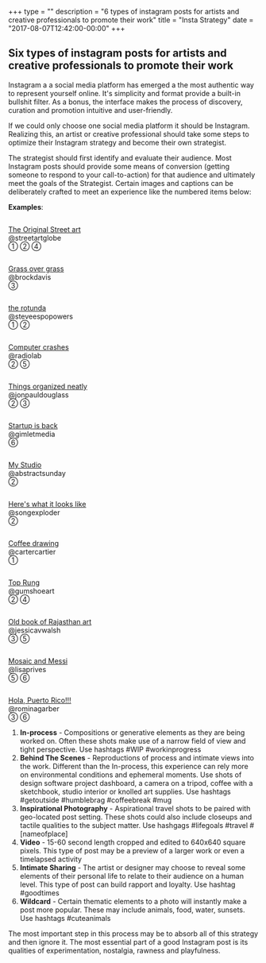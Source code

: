 
+++
type = ""
description = "6 types of instagram posts for artists and creative professionals to promote their work"
title = "Insta Strategy"
date = "2017-08-07T12:42:00-00:00" 
+++

 <h2 class="serif-hero">Six types of instagram posts for artists and creative professionals to promote their work</h2> 
 
 <p>
     Instagram a a social media platform has emerged a the most authentic way to represent yourself online. It's simplicity and format provide a built-in bullshit filter. As a bonus, the interface makes the process of discovery, curation and promotion intuitive and user-friendly.
 </p>
 <p>
     If we could only choose one social media platform it should be Instagram. Realizing this, an artist or creative professional should take some steps to optimize their Instagram strategy and become their own strategist. 
 </p>
 <p>
     The strategist should first identify and evaluate their audience. Most Instagram posts should provide some means of conversion (getting someone to respond to your call-to-action) for that audience and ultimately meet the goals of the Strategist. Certain images and captions can be deliberately crafted to meet an experience like the numbered items below:
 </p>
 <p>
 <strong>Examples</strong>:<br> 
<!--<div class="button-group filter-button-group">
   <button data-filter=".one">① In-process</button>
   <button data-filter=".two">② Behind The Scenes</button>
   <button data-filter=".three">③ Inspirational Photography</button>
   <button data-filter=".four">④ Video</button>
   <button data-filter=".five">⑤ Intimate Sharing</button>
   <button data-filter=".six">⑥ Wildcard</button>
   <button data-filter="*">show all</button>
 </div>-->
  
 <div class="isotope-grid">
     <div class="element-item one two four">
         <img src="img/blog/instastrategy01.png" alt="">
         <p class="grid-caption"><a href="https://www.instagram.com/p/BH-DNimDk1f/" target="_blank">
             The Original Street art</a><br> @streetartglobe<br>① ② ④
         </p>
     </div>
     <div class="element-item three">
         <img src="img/blog/instastrategy02.png" alt="">
         <p class="grid-caption"><a href="https://www.instagram.com/p/r3NZbqku1v/" target="_blank">
             Grass over grass</a><br> @brockdavis<br>③
         </p>
     </div>
     <div class="element-item one two">
         <img src="img/blog/instastrategy03.png" alt="">
         <p class="grid-caption"><a href="https://www.instagram.com/p/BEgTWZXLCgq/" target="_blank">
             the rotunda</a><br> @steveespopowers<br>① ②
         </p>
     </div>
     <div class="element-item two five">
         <img src="img/blog/instastrategy04.png" alt="">
         <p class="grid-caption"><a href="https://www.instagram.com/p/r7sabgDW75/" target="_blank">
             Computer crashes </a><br> @radiolab<br>② ⑤ 
         </p>
     </div>
     <div class="element-item two three">
         <img src="img/blog/instastrategy05.png" alt="">
         <p class="grid-caption"><a href="https://www.instagram.com/p/vO4AeMH9eu/" target="_blank">
             Things organized neatly</a><br> @jonpauldouglass<br>② ③
         </p>
     </div>
     <div class="element-item six">
         <img src="img/blog/instastrategy06.png" alt="">
         <p class="grid-caption"><a href="https://www.instagram.com/p/BE1WLhZAhZY/" target="_blank">
             Startup is back</a><br> @gimletmedia<br>⑥
         </p>
     </div>
     <div class="element-item two">
         <img src="img/blog/instastrategy07.png" alt="">
         <p class="grid-caption"><a href="https://www.instagram.com/p/3dvkpiAmk2/" target="_blank">
             My Studio</a><br> @abstractsunday<br>②
         </p>
     </div>
     <div class="element-item two">
         <img src="img/blog/instastrategy08.png" alt="">
         <p class="grid-caption"><a href="https://www.instagram.com/p/-cy30jSJRL/" target="_blank">
             Here's what it looks like</a><br> @songexploder<br>②
         </p>
     </div>
     <div class="element-item one">
         <img src="img/blog/instastrategy09.png" alt="">
         <p class="grid-caption"><a href="https://www.instagram.com/p/BC3ef6mteo7/" target="_blank">
             Coffee drawing</a><br> @cartercartier<br>①
         </p>
     </div>
     <div class="element-item two four">
         <img src="img/blog/instastrategy10.png" alt="">
         <p class="grid-caption"><a href="https://www.instagram.com/p/BHFwBRHj3kB/" target="_blank">
             Top Rung</a><br> @gumshoeart<br>② ④
         </p>
     </div>
     <div class="element-item three five">
         <img src="img/blog/instastrategy11.png" alt="">
         <p class="grid-caption"><a href="https://www.instagram.com/p/7ugqWJlokx/" target="_blank">
             Old book of Rajasthan art</a><br> @jessicavwalsh<br>③ ⑤
         </p>
     </div>
     <div class="element-item five six">
         <img src="img/blog/instastrategy12.png" alt="">
         <p class="grid-caption"><a href="https://www.instagram.com/p/BHV3mXnD-GO/" target="_blank">
             Mosaic and Messi</a><br> @lisaprives<br>⑤ ⑥
         </p>
     </div>
     <div class="element-item three six">
         <img src="img/blog/instastrategy13.png" alt="">
         <p class="grid-caption"><a href="https://www.instagram.com/p/BH14-PBAYE-/" target="_blank">
             Hola, Puerto Rico!!!</a><br> @rominagarber<br>③ ⑥
         </p>
     </div>
 </div>

 <p>
     <ol>
     <li symbol="①"><strong>In-process</strong> - Compositions or generative elements as they are being worked on. Often these shots make use of a narrow field of view and tight perspective. Use hashtags #WIP #workinprogress</li>
     <li><strong>Behind The Scenes</strong> - Reproductions of process and intimate views into the work. Different than the In-process, this experience can rely more on environmental conditions and ephemeral moments. Use shots of design software project dashboard, a camera on a tripod, coffee with a sketchbook, studio interior or knolled art supplies. Use hashtags #getoutside #humblebrag #coffeebreak #mug</li>
     <li><strong>Inspirational Photography</strong> - Aspirational travel shots to be paired with geo-located post setting. These shots could also include closeups and tactile qualities to the subject matter. Use hashgags #lifegoals #travel #[nameofplace]</li>
     <li><strong>Video</strong> - 15-60 second length cropped and edited to 640x640 square pixels. This type of post may be a preview of a larger work or even a timelapsed activity
     <li><strong>Intimate Sharing</strong> - The artist or designer may choose to reveal some elements of their personal life to relate to their audience on a human level. This type of post can build rapport and loyalty. Use hashtag #goodtimes  
     <li><strong>Wildcard</strong> - Certain thematic elements to a photo will instantly make a post more popular. These may include animals, food, water, sunsets. Use hashtags #cuteanimals</li>
 </ol>
 </p> 

 

<p>
    The most important step in this process may be to absorb all of this strategy and then ignore it. The most essential part of a good Instagram post is its qualities of experimentation, nostalgia, rawness and playfulness.
</p>


